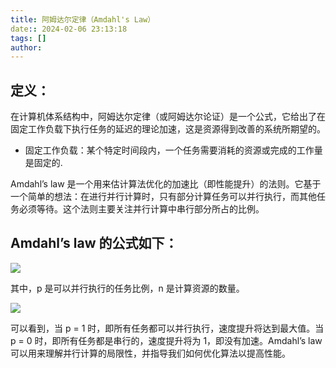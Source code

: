 ```yaml
---
title: 阿姆达尔定律（Amdahl's Law）
date:: 2024-02-06 23:13:18
tags: []
author: 
---
```




## [](http://10.86.52.18:8082/2024/01/26/98%20Other/%E9%98%BF%E5%A7%86%E8%BE%BE%E5%B0%94%E5%AE%9A%E5%BE%8B%EF%BC%88Amdahl's%20law%EF%BC%89/#%E5%AE%9A%E4%B9%89%EF%BC%9A "定义：")**定义：**

在计算机体系结构中，阿姆达尔定律（或阿姆达尔论证）是一个公式，它给出了在固定工作负载下执行任务的延迟的理论加速，这是资源得到改善的系统所期望的。

-   固定工作负载：某个特定时间段内，一个任务需要消耗的资源或完成的工作量是固定的.

Amdahl’s law 是一个用来估计算法优化的加速比（即性能提升）的法则。它基于一个简单的想法：在进行并行计算时，只有部分计算任务可以并行执行，而其他任务必须等待。这个法则主要关注并行计算中串行部分所占的比例。

## [](http://10.86.52.18:8082/2024/01/26/98%20Other/%E9%98%BF%E5%A7%86%E8%BE%BE%E5%B0%94%E5%AE%9A%E5%BE%8B%EF%BC%88Amdahl's%20law%EF%BC%89/#Amdahl%E2%80%99s-law-%E7%9A%84%E5%85%AC%E5%BC%8F%E5%A6%82%E4%B8%8B%EF%BC%9A "Amdahl’s law 的公式如下：")**Amdahl’s law 的公式如下：**

<img src="./image.png">

其中，p 是可以并行执行的任务比例，n 是计算资源的数量。

<img src="./v2-41eb124836cd630fb9f3ddd4fab881b4_b.jpg">

可以看到，当 p = 1 时，即所有任务都可以并行执行，速度提升将达到最大值。当 p = 0 时，即所有任务都是串行的，速度提升将为 1，即没有加速。Amdahl’s law 可以用来理解并行计算的局限性，并指导我们如何优化算法以提高性能。
